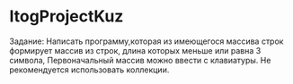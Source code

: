 # ItogProjectKuz
Задание: Написать программу,которая из имеющегося массива строк формирует массив из строк, длина которых меньше или равна 3 символа, Первоначальный массив можно ввести с клавиатуры. Не рекомендуется использовать коллекции.
